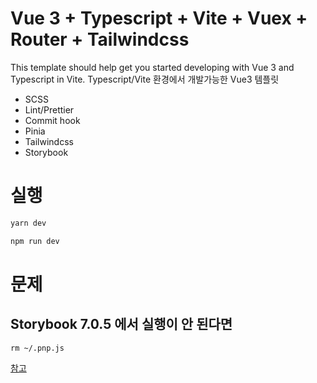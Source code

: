 # Vue 3 + Typescript + Vite + Vuex + Router + Tailwindcss

This template should help get you started developing with Vue 3 and Typescript in Vite. Typescript/Vite 환경에서 개발가능한 Vue3
템플릿

- SCSS
- Lint/Prettier
- Commit hook
- Pinia
- Tailwindcss
- Storybook

# 실행

```bash
yarn dev
```

```bash
npm run dev
```

# 문제
## Storybook 7.0.5 에서 실행이 안 된다면
```shell
rm ~/.pnp.js
```
[참고](https://github.com/storybookjs/storybook/issues/20876)
